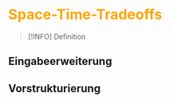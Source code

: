 # <font color = "orange">Space-Time-Tradeoffs</font>
>[!INFO] Definition

## Eingabeerweiterung
## Vorstrukturierung

